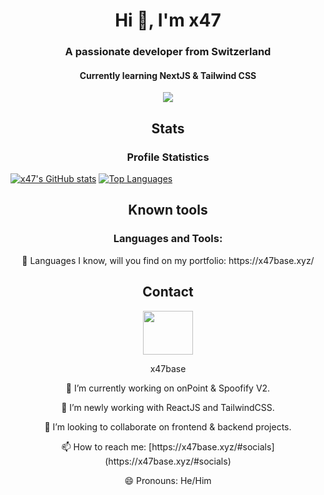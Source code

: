 <h1 align="center">Hi 👋, I'm x47</h1>

<h3 align="center">A passionate developer from Switzerland</h3>
<h4 align="center">Currently learning NextJS & Tailwind CSS</h4>

<p align="center">
  <img align="center" src="https://komarev.com/ghpvc/?username=dbomdev&color=dcc300">
</p>

<h2 align="center">Stats</h2>

<h3 align="center">Profile Statistics</h3>

[![x47's GitHub stats](https://github-readme-stats.vercel.app/api?username=x47base)](https://github.com/anuraghazra/github-readme-stats)
[![Top Languages](https://github-readme-stats.vercel.app/api/top-langs/?username=x47base)](https://github.com/anuraghazra/github-readme-stats)

<h2 align="center">Known tools</h2>

<h3 align="center">Languages and Tools:</h3>
<p align="center">
🧠 Languages I know, will you find on my portfolio: https://x47base.xyz/
</p>


<h2 align="center">Contact</h2>

<p align="center">

<a href="https://discord.com/users/1042730904520491028">
  <img src="https://cdn.jsdelivr.net/npm/simple-icons@3.0.1/icons/discord.svg" height="70" width="80">
</a>

<p align="center">
x47base
<a href="https://discord.com/users/1042730904520491028"></a>
</p>

<p align="center">
🔭 I’m currently working on onPoint & Spoofify V2.
</p>
<p align="center">
🌱 I’m newly working with ReactJS and TailwindCSS.
</p>
<p align="center">
👯 I’m looking to collaborate on frontend & backend projects.
</p>
<!-- - 🤔 I’m looking for help with ...-->
<p align="center">
📫 How to reach me: [https://x47base.xyz/#socials](https://x47base.xyz/#socials)
</p>
<p align="center">
😄 Pronouns: He/Him
</p>
  
</p>


